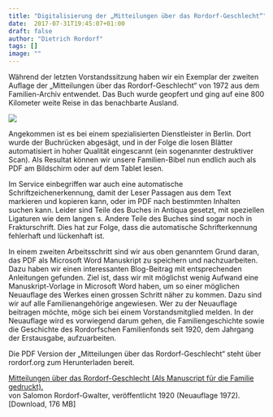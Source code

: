 ```yaml
---
title: "Digitalisierung der „Mitteilungen über das Rordorf-Geschlecht“"
date:  2017-07-31T19:45:07+01:00
draft: false
author: "Dietrich Rordorf"
tags: []
image: ""
---
```

Während der letzten Vorstandssitzung haben wir ein Exemplar der zweiten Auflage der „Mitteilungen über das Rordorf-Geschlecht“
von 1972 aus dem Familien-Archiv entwendet. Das Buch wurde geopfert und ging auf eine 800 Kilometer weite Reise in das benachbarte
Ausland.

<!--more-->

<p>
    <img src="/images/rordorf-buch-cover.jpg" class="bookcover">
</p>

Angekommen ist es bei einem spezialisierten Dienstleister in Berlin. Dort wurde der Buchrücken abgesägt, und in der Folge
die losen Blätter automatisiert in hoher Qualität eingescannt (ein sogenannter destruktiver Scan). Als Resultat können wir
unsere Familien-Bibel nun endlich auch als PDF am Bildschirm oder auf dem Tablet lesen.

Im Service einbegriffen war auch eine automatische Schriftzeichenerkennung, damit der Leser Passagen aus dem Text markieren
und kopieren kann, oder im PDF nach bestimmten Inhalten suchen kann. Leider sind Teile des Buches in Antiqua gesetzt, mit
speziellen Ligaturen wie dem langen s. Andere Teile des Buches sind sogar noch in Frakturschrift. Dies hat zur Folge, dass
die automatische Schrifterkennung fehlerhaft und lückenhaft ist.

In einem zweiten Arbeitsschritt sind wir aus oben genanntem Grund daran, das PDF als Microsoft Word Manuskript zu speichern
und nachzuarbeiten. Dazu haben wir einen interessanten Blog-Beitrag mit entsprechenden Anleitungen gefunden. Ziel ist, dass
wir mit möglichst wenig Aufwand eine Manuskript-Vorlage in Microsoft Word haben, um so einer möglichen Neuauflage des Werkes
einen grossen Schritt näher zu kommen. Dazu sind wir auf alle Familienangehörige angewiesen. Wer zu der Neuauflage beitragen
möchte, möge sich bei einem Vorstandsmitglied melden. In der Neuauflage wird es vorwiegend darum gehen, die Familiengeschichte
sowie die Geschichte des Rordorfschen Familienfonds seit 1920, dem Jahrgang der Erstausgabe, aufzuarbeiten.

Die PDF Version der „Mitteilungen über das Rordorf-Geschlecht“ steht über rordorf.org zum Herunterladen bereit.

<p>
    <a href="https://www.dropbox.com/s/z5oeo6fjxxcpa0c/Rordorf-Geschlecht-Mitteilungen.pdf?dl=0" target="_blank">
        Mitteilungen über das Rordorf-Geschlecht (Als Manuscript für die Familie gedruckt).
    </a><br>
    von Salomon Rordorf-Gwalter, veröffentlicht 1920 (Neuauflage 1972). [Download, 176 MB]
</p>